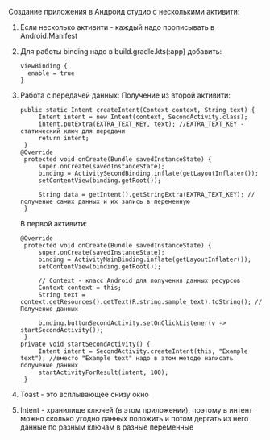 Создание приложения в Андроид студио с несколькими активити:
1. Если несколько активити - каждый надо прописывать в Android.Manifest
2. Для работы binding надо в build.gradle.kts(:app) добавить:
   ```
   viewBinding {
     enable = true
   }
   ```
3. Работа с передачей данных:
   Получение из второй активити:
   ```
   public static Intent createIntent(Context context, String text) {
        Intent intent = new Intent(context, SecondActivity.class);
        intent.putExtra(EXTRA_TEXT_KEY, text); //EXTRA_TEXT_KEY - статический ключ для передачи
        return intent;
    }
   @Override
    protected void onCreate(Bundle savedInstanceState) {
        super.onCreate(savedInstanceState);
        binding = ActivitySecondBinding.inflate(getLayoutInflater());
        setContentView(binding.getRoot());

        String data = getIntent().getStringExtra(EXTRA_TEXT_KEY); //получение самих данных и их запись в переменную
    }
   ```

   В первой активити:
   ```
   @Override
    protected void onCreate(Bundle savedInstanceState) {
        super.onCreate(savedInstanceState);
        binding = ActivityMainBinding.inflate(getLayoutInflater());
        setContentView(binding.getRoot());

        // Context - класс Android для получения данных ресурсов
        Context context = this;
        String text = context.getResources().getText(R.string.sample_text).toString(); //Получение данных
        
        binding.buttonSecondActivity.setOnClickListener(v -> startSecondActivity());
    }
   private void startSecondActivity() {
        Intent intent = SecondActivity.createIntent(this, "Example text"); //вместо "Example text" надо в этом методе написать получение данных
        startActivityForResult(intent, 100);
    }
   ```
  4. Toast - это всплывающее снизу окно
  5. Intent - хранилище ключей (в этом приложении), поэтому в интент можно сколько угодно данных положить и потом дергать из него данные по разным ключам в разные переменные

   
